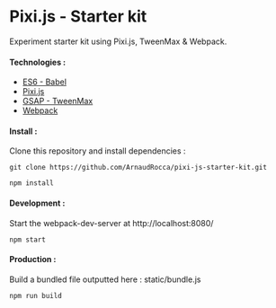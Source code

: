 # Pixi.js - Starter kit

Experiment starter kit using Pixi.js, TweenMax & Webpack.

#### Technologies :

* [ES6 - Babel](https://github.com/babel/babel)
* [Pixi.js](https://github.com/pixijs/pixi.js)
* [GSAP - TweenMax](http://greensock.com/tweenmax)
* [Webpack](https://github.com/webpack/webpack)

#### Install :

Clone this repository and install dependencies :
```shell
git clone https://github.com/ArnaudRocca/pixi-js-starter-kit.git
```
```shell
npm install
```

#### Development :

Start the webpack-dev-server at http://localhost:8080/
```shell
npm start
```

#### Production :

Build a bundled file outputted here : static/bundle.js
```shell
npm run build
```
